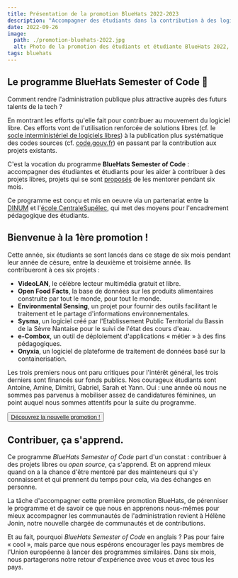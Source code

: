 ```yaml
---
title: Présentation de la promotion BlueHats 2022-2023
description: "Accompagner des étudiants dans la contribution à des logiciels libres"
date: 2022-09-26
image:
  path: ./promotion-bluehats-2022.jpg
  alt: Photo de la promotion des étudiants et étudiante BlueHats 2022, accompagnés de Laure Lucchesi, directrice d'Etalab, Bastien Guerry, chef du pôle logiciels libres, et Hélène Jonin
tags: bluehats
---
```


## Le programme BlueHats Semester of Code 🧢

Comment rendre l'administration publique plus attractive auprès des futurs talents de la tech ?

En montrant les efforts qu'elle fait pour contribuer au mouvement du logiciel libre.  Ces efforts vont de l'utilisation renforcée de solutions libres (cf. le [socle interministériel de logiciels libres](https://code.gouv.fr/sill)) à la publication plus systématique des codes sources (cf. [code.gouv.fr](https://code.gouv.fr/sources/)) en passant par la contribution aux projets existants.

C'est la vocation du programme **BlueHats Semester of Code** : accompagner des étudiantes et étudiants pour les aider à contribuer à des projets libres, projets qui se sont [proposés](/bluehats/bsoc-contributions-2022/) de les mentorer pendant six mois.

Ce programme est conçu et mis en oeuvre via un partenariat entre la [DINUM](https://www.numerique.gouv.fr) et l'[école CentraleSupélec](https://www.centralesupelec.fr/), qui met des moyens pour l'encadrement pédagogique des étudiants.

## Bienvenue à la 1ère promotion !

Cette année, six étudiants se sont lancés dans ce stage de six mois pendant leur année de césure, entre la deuxième et troisième année.  Ils contribueront à ces six projets :

- **VideoLAN**, le célèbre lecteur multimédia gratuit et libre.
- **Open Food Facts**, la base de données sur les produits alimentaires construite par tout le monde, pour tout le monde.
- **Environmental Sensing**, un projet pour fournir des outils facilitant le traitement et le partage d'informations environnementales.
- **Sysma**, un logiciel créé par l'Etablissement Public Territorial du Bassin de la Sèvre Nantaise pour le suivi de l'état des cours d'eau.
- **e-Combox**, un outil de déploiement d'applications « métier » à des fins pédagogiques.
- **Onyxia**, un logiciel de plateforme de traitement de données basé sur la containerisation.

Les trois premiers nous ont paru critiques pour l'intérêt général, les trois derniers sont financés sur fonds publics.  Nos courageux étudiants sont Antoine, Amine, Dimitri, Gabriel, Sarah et Yann.  Oui : une année où nous ne sommes pas parvenus à mobiliser assez de candidatures féminines, un point auquel nous sommes attentifs pour la suite du programme.

<p>
  <button class="fr-btn fr-btn--secondary">
    <a href="/bluehats/bsoc-promotion-2022/">Découvrez la nouvelle promotion !</a>
  </button>
</p>

## Contribuer, ça s'apprend.

Ce programme *BlueHats Semester of Code* part d'un constat : contribuer à des projets libres ou *open source*, ça s'apprend.  Et on apprend mieux quand on a la chance d'être mentoré par des mainteneurs qui s'y connaissent et qui prennent du temps pour cela, via des échanges en personne.

La tâche d'accompagner cette première promotion BlueHats, de pérenniser le programme et de savoir ce que nous en apprenons nous-mêmes pour mieux accompagner les communautés de l'administration revient à Hélène Jonin, notre nouvelle chargée de communautés et de contributions.

Et au fait, pourquoi *BlueHats Semester of Code* en anglais ?  Pas pour faire « cool », mais parce que nous espérons encourager les pays membres de l'Union européenne à lancer des programmes similaires.  Dans six mois, nous partagerons notre retour d'expérience avec vous et avec tous les pays.
